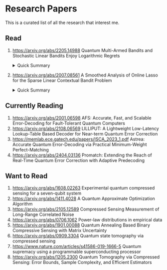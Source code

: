 # Research Papers

This is a curated list of all the research that interest me.
  
## Read

1. https://arxiv.org/abs/2205.14988 Quantum Multi-Armed Bandits and Stochastic Linear Bandits Enjoy Logarithmic Regrets
    <details><summary>Quick Summary</summary>
    This paper presents quantum algorithms for multi-armed bandits (MAB) and stochastic linear bandits (SLB), achieving $O(\text{poly}(\log T))$ regret bounds, a major improvement over the classical $\Omega(\sqrt{T})$ lower bounds. By employing quantum reward oracles and the Quantum Monte Carlo (QMC) method, these algorithms enable faster reward estimation, thereby enhancing the exploration-exploitation balance. Specifically, QUCB (for MAB) and QLinUCB (for SLB) adapt upper confidence bound techniques with quantum-stage-based learning, yielding regret scaling as $O(n \log T)$ for MAB and $O(d^2 \log^{5/2} T)$ for SLB. This work represents the first quantum speedup in bandit regret minimization, with implications for quantum-enhanced reinforcement learning.


    </details>
2. https://arxiv.org/abs/2007.08561 A Smoothed Analysis of Online Lasso for the Sparse Linear Contextual Bandit Problem
    <details><summary>Quick Summary</summary>
    This paper introduces a smoothed analysis framework for sparse linear contextual bandits, where parameter $\theta$ is sparse, using an "Online Lasso" approach. By incorporating minor random perturbations to adversarially generated data, the authors achieve an efficient regret bound of $O(\sqrt{kT \log d})$ without complex preprocessing. This method enhances model stability and error minimization, even in high-dimensional and adversarial contexts. The results hold for both low and high-dimensional cases, showing practical applications in sequential decision-making scenarios like personalized recommendations and online experimentation.

    </details>

## Currently Reading

1. https://arxiv.org/abs/2001.06598 AFS: Accurate, Fast, and Scalable Error-Decoding for Fault-Tolerant Quantum Computers
2. https://arxiv.org/abs/2108.06569 LILLIPUT: A Lightweight Low-Latency Lookup-Table Based Decoder for Near-term Quantum Error Correction
3. https://memlab.ece.gatech.edu/papers/ISCA_2023_1.pdf Astrea: Accurate Quantum Error-Decoding via Practical Minimum-Weight Perfect-Matching
4. https://arxiv.org/abs/2404.03136 Promatch: Extending the Reach of Real-Time Quantum Error Correction with Adaptive Predecoding

## Want to Read

1. https://arxiv.org/abs/1608.02263 Experimental quantum compressed sensing for a seven-qubit system
2. https://arxiv.org/abs/1411.4028 A Quantum Approximate Optimization Algorithm
3. https://arxiv.org/abs/2105.12589 Compressed Sensing Measurement of Long-Range Correlated Noise
4. https://arxiv.org/abs/0706.1062 Power-law distributions in empirical data
5. https://arxiv.org/abs/1901.00088 Quantum Annealing Based Binary Compressive Sensing with Matrix Uncertainty
6. https://arxiv.org/abs/0909.3304 Quantum state tomography via compressed sensing
7. https://www.nature.com/articles/s41586-019-1666-5 Quantum supremacy using a programmable superconducting processor
8. https://arxiv.org/abs/1205.2300 Quantum Tomography via Compressed Sensing: Error Bounds, Sample Complexity, and Efficient Estimators
   
